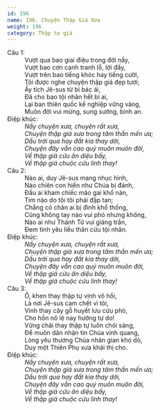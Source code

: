 ```yaml
---
id: 196
name: 196. Chuyện Thập Giá Xưa
weight: 196
category: Thập tự giá
---
```

<dl><dt>Câu 1:</dt><dd data-verse="1">Vượt qua bao giai điệu trong đời nầy, <br/>Vượt bao cơn cạnh tranh lỗ, lời đấy, <br/>Vượt trên bao tiếng khóc hay tiếng cười, <br/>Tôi được nghe chuyện thập giá đẹp tươi; <br/>Ấy tích Jê-sus từ bi bác ái, <br/>Đã cho bao tội nhân hết bi ai, <br/>Lại ban thiên quốc kế nghiệp vững vàng, <br/>Muôn đời vui mừng, sung sướng, bình an. </dd><dt>Điệp khúc:</dt><dd data-chorus="1"><em>Nầy chuyện xưa, chuyện rất xưa, <br/>Chuyện thập giá xưa trong tâm thần mến ưa; <br/>Dầu trời qua hay đất kia thay dời, <br/>Chuyện đây vẫn cao quý muôn muôn đời, <br/>Về thập giá cứu ân diệu bấy, <br/>Về thập giá chuộc cứu linh thay! </em></dd><dt>Câu 2:</dt><dd data-verse="2">Nào ai, duy Jê-sus mang nhục hình, <br/>Nào chiên con hiền như Chúa bị đánh, <br/>Đầu ai kham chiếc mão gai khổ nàn, <br/>Tim nào do tội tôi phải đập tan; <br/>Chẳng có chân ai bị đinh khổ thống, <br/>Cũng không tay nào vui phó nhưng không, <br/>Nào ai như Thánh Tử vui giáng trần, <br/>Đem tình yêu liều thân cứu tội nhân. </dd><dt>Điệp khúc:</dt><dd data-chorus="1"><em>Nầy chuyện xưa, chuyện rất xưa, <br/>Chuyện thập giá xưa trong tâm thần mến ưa; <br/>Dầu trời qua hay đất kia thay dời, <br/>Chuyện đây vẫn cao quý muôn muôn đời, <br/>Về thập giá cứu ân diệu bấy, <br/>Về thập giá chuộc cứu linh thay! </em></dd><dt>Câu 3:</dt><dd data-verse="3">Ồ, khen thay thập tự vinh vô hồi, <br/>Là nơi Jê-sus cam chết vì tôi, <br/>Vinh thay cây gỗ huyết lưu cứu phò, <br/>Cho hồn nô lệ nay hưởng tự do! <br/>Vững chãi thay thập tự luôn chói sáng, <br/>Để muôn dân nhận tin Chúa vinh quang, <br/>Lòng yêu thương Chúa nhân gian khó dò, <br/>Duy một Thiên Phụ xưa khải thị cho. </dd><dt>Điệp khúc:</dt><dd data-chorus="1"><em>Nầy chuyện xưa, chuyện rất xưa, <br/>Chuyện thập giá xưa trong tâm thần mến ưa; <br/>Dầu trời qua hay đất kia thay dời, <br/>Chuyện đây vẫn cao quý muôn muôn đời, <br/>Về thập giá cứu ân diệu bấy, <br/>Về thập giá chuộc cứu linh thay! </em></dd></dl>
